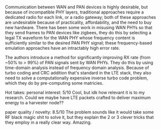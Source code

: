 Communication between WAN and PAN devices is highly desirable, but because of incompatible PHY layers, traditional approaches require a dedicated radio for each link, or a radio gateway; both of these approaches are undesirable because of practicality, affordability, and the need to buy new hardware. There has been some work in misusing WAN PHYs so that they send frames to PAN devices like zigbees, they do this by selecting a legal TX waveform for the WAN PHY whose frequency content is sufficiently similar to the desired PAN PHY signal; these frequency-based emulation approaches have an intractably high error rate.

The authors introduce a method for significantly improving RX rate (from ~50% to > 99%) of PAN signals sent by WAN PHYs. They do this by using time-domain analysis instead of frequency domain analysis. Because of turbo coding and CRC addition that's standard in the LTE stack, they also need to solve a computationally expensive inverse turbo code problem, which they do by pre-computing some matricies.

Hot takes:
personal interest: 5/10
Cool, but idk how relevant it is to my research. Could we maybe have LTE packets crafted to deliver maximum energy to a harvester node??

paper quality / novelty: 8.5/10
The problem sounds like it would take some RF black magic shit to solve it, but they explain the 2 or 3 clever tricks that they employ in a really clear way. Amazing.